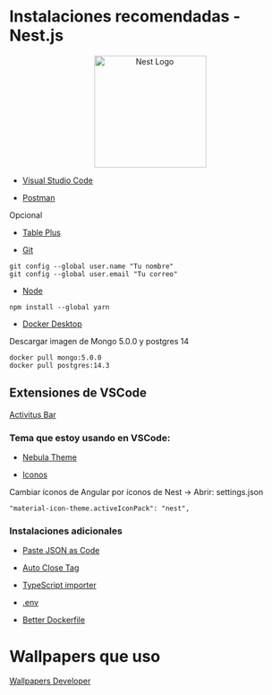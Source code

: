 # Instalaciones recomendadas - Nest.js

<p align="center">
  <a href="http://nestjs.com/" target="blank"><img src="https://nestjs.com/img/logo-small.svg" width="200" alt="Nest Logo" /></a>
</p>

- [Visual Studio Code](https://code.visualstudio.com/)

- [Postman](https://www.postman.com/downloads/)

Opcional

- [Table Plus](https://tableplus.com/)

- [Git](https://git-scm.com/)

```
git config --global user.name "Tu nombre"
git config --global user.email "Tu correo"
```

- [Node](https://nodejs.org/es/)

```opcional - Yarn
npm install --global yarn
```

- [Docker Desktop](https://www.docker.com/get-started)

Descargar imagen de Mongo 5.0.0 y postgres 14

```
docker pull mongo:5.0.0
docker pull postgres:14.3
```

## Extensiones de VSCode

[Activitus Bar](https://marketplace.visualstudio.com/items?itemName=Gruntfuggly.activitusbar)

### Tema que estoy usando en VSCode:

- [Nebula Theme](https://marketplace.visualstudio.com/items?itemName=ChirtleLovesDolls.nebula-theme)

- [Iconos](https://marketplace.visualstudio.com/items?itemName=PKief.material-icon-theme)

Cambiar íconos de Angular por íconos de Nest -> Abrir: settings.json

```
"material-icon-theme.activeIconPack": "nest",
```

### Instalaciones adicionales

- [Paste JSON as Code](https://marketplace.visualstudio.com/items?itemName=quicktype.quicktype)

- [Auto Close Tag](https://marketplace.visualstudio.com/items?itemName=formulahendry.auto-close-tag)

- [TypeScript importer](https://marketplace.visualstudio.com/items?itemName=pmneo.tsimporter)

- [.env](https://marketplace.visualstudio.com/items?itemName=mikestead.dotenv)

- [Better Dockerfile](https://marketplace.visualstudio.com/items?itemName=jeff-hykin.better-dockerfile-syntax)

# Wallpapers que uso

[Wallpapers Developer](https://drive.google.com/drive/folders/1ItU8rbSGJjnh2USOBGwaCo9nYKifPJ6m?usp=sharing)

